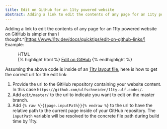 ```yaml
---
title: Edit on GitHub for an 11ty powered website
abstract: Adding a link to edit the contents of any page for an 11ty powered website on GitHub is simpler than I thought.
---
```

Adding a link to edit the contents of any page for an 11ty powered website on GitHub is simpler than I thought.^[https://www.11ty.dev/docs/quicktips/edit-on-github-links/] Example:

<figure>
<figcaption>HTML</figcaption>
{% highlight html %}
<a href="https://github.com/ulfschneider/11ty.ulf.codes/edit/master/{{page.inputPath}}">Edit on GitHub</a>
{% endhighlight %}
</figure>

Assuming the above code is inside of an [11ty layout file](https://www.11ty.dev/docs/layouts/), here is how to get the correct url for the edit link:

1. Provide the url to the GitHub repository containing your website content. In this case `https://github.com/ulfschneider/11ty.ulf.codes/`. 
2. Add `edit/master/` to the url to indicate you want to edit on the master branch.
3. Add `{% raw %}{{page.inputPath}}{% endraw %}` to the url to have the relative path to the current page inside of your GitHub repository. The `inputPath` variable will be resolved to the concrete file path during build time by 11ty.
